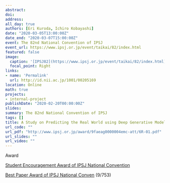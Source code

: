 ```yaml
---
abstract: 
doi: 
address:
all_day: true
authors: [Eri Kuroda, Ichiro Kobayashi]
date: "2020-03-05T13:00:00Z"
date_end: "2020-03-07T15:00:00Z"
event: The 82nd National Convention of IPSJ
event_url: https://www.ipsj.or.jp/event/taikai/82/index.html
featured: false
image: 
  caption: '[IPSJ82](https://www.ipsj.or.jp/event/taikai/82/index.html)'
  focal_point: Right
links: 
- name: 'Permalink'
  url: http://id.nii.ac.jp/1001/00205169
location: Online
math: true
projects:
- internal-project
publishDate: "2020-02-20T00:00:00Z"
slides: 
summary: The 82nd National Convention of IPSJ
tags: []
title: A Study on Predicting the Real World using Deep Generative Models
url_code: ""
url_pdf: "http://www.ipsj.or.jp/award/9faeag0000004emc-att/6R-01.pdf"
url_slides: ""
url_video: ""
---
```

Award

[Student Encouragement Award of IPSJ National Convention](http://www.ipsj.or.jp/award/taikaigakusei.html)

[Best Paper Award of IPSJ National Conven](https://www.ipsj.or.jp/award/taikaiyusyu.html#anc1) (9/753)